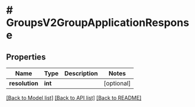 # # GroupsV2GroupApplicationResponse

## Properties

Name | Type | Description | Notes
------------ | ------------- | ------------- | -------------
**resolution** | **int** |  | [optional]

[[Back to Model list]](../../README.md#models) [[Back to API list]](../../README.md#endpoints) [[Back to README]](../../README.md)
